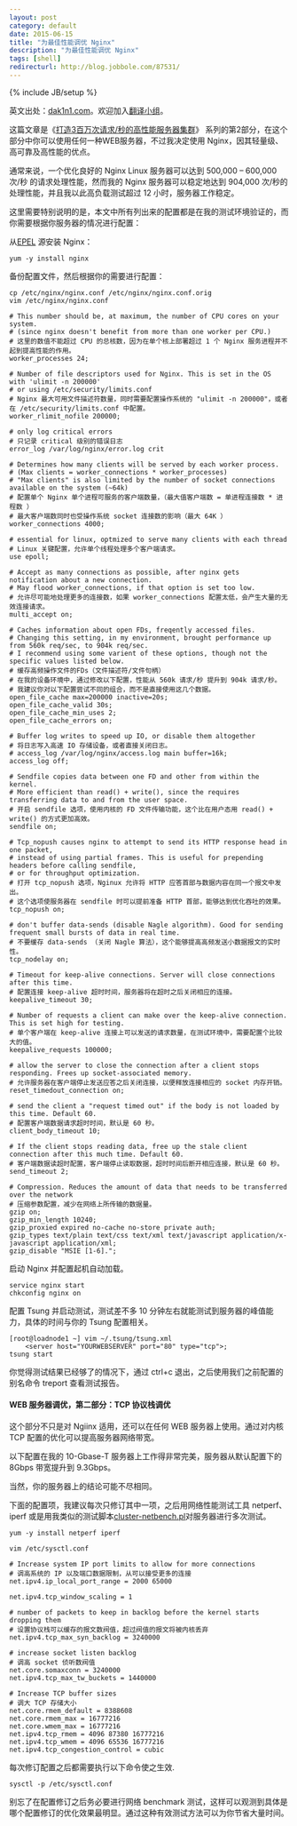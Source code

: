 ```yaml
---
layout: post
category: default
date: 2015-06-15
title: "为最佳性能调优 Nginx"
description: "为最佳性能调优 Nginx"
tags: [shell]
redirecturl: http://blog.jobbole.com/87531/
---
```

{% include JB/setup %}

英文出处：[dak1n1.com](http://dak1n1.com/blog/12-nginx-performance-tuning)。欢迎加入[翻译小组](http://group.jobbole.com/category/feedback/trans-team/)。

这篇文章是《[打造3百万次请求/秒的高性能服务器集群](http://dak1n1.com/blog/13-load-balancing-lvs)》 系列的第2部分，在这个部分中你可以使用任何一种WEB服务器，不过我决定使用 Nginx，因其轻量级、高可靠及高性能的优点。

通常来说，一个优化良好的 Nginx Linux 服务器可以达到 500,000 – 600,000 次/秒 的请求处理性能，然而我的 Nginx 服务器可以稳定地达到 904,000 次/秒的处理性能，并且我以此高负载测试超过 12 小时，服务器工作稳定。

这里需要特别说明的是，本文中所有列出来的配置都是在我的测试环境验证的，而你需要根据你服务器的情况进行配置：

从[EPEL](http://dak1n1.com/blog/12-nginx-performance-tuning/blog/3-getting-more-from-yum-with-rpmforge-and-epel-repos) 源安装 Nginx：

    yum -y install nginx

备份配置文件，然后根据你的需要进行配置：

    cp /etc/nginx/nginx.conf /etc/nginx/nginx.conf.orig
    vim /etc/nginx/nginx.conf

    # This number should be, at maximum, the number of CPU cores on your system.
    # (since nginx doesn't benefit from more than one worker per CPU.)
    # 这里的数值不能超过 CPU 的总核数，因为在单个核上部署超过 1 个 Nginx 服务进程并不起到提高性能的作用。
    worker_processes 24;
     
    # Number of file descriptors used for Nginx. This is set in the OS with 'ulimit -n 200000'
    # or using /etc/security/limits.conf
    # Nginx 最大可用文件描述符数量，同时需要配置操作系统的 "ulimit -n 200000"，或者在 /etc/security/limits.conf 中配置。 
    worker_rlimit_nofile 200000;
     
    # only log critical errors
    # 只记录 critical 级别的错误日志
    error_log /var/log/nginx/error.log crit
     
    # Determines how many clients will be served by each worker process.
    # (Max clients = worker_connections * worker_processes)
    # "Max clients" is also limited by the number of socket connections available on the system (~64k)
    # 配置单个 Nginx 单个进程可服务的客户端数量，（最大值客户端数 = 单进程连接数 * 进程数 ）
    # 最大客户端数同时也受操作系统 socket 连接数的影响（最大 64K ）
    worker_connections 4000;
     
    # essential for linux, optmized to serve many clients with each thread
    # Linux 关键配置，允许单个线程处理多个客户端请求。
    use epoll;
     
    # Accept as many connections as possible, after nginx gets notification about a new connection.
    # May flood worker_connections, if that option is set too low.
    # 允许尽可能地处理更多的连接数，如果 worker_connections 配置太低，会产生大量的无效连接请求。
    multi_accept on;
     
    # Caches information about open FDs, freqently accessed files.
    # Changing this setting, in my environment, brought performance up from 560k req/sec, to 904k req/sec.
    # I recommend using some varient of these options, though not the specific values listed below.
    # 缓存高频操作文件的FDs（文件描述符/文件句柄）
    # 在我的设备环境中，通过修改以下配置，性能从 560k 请求/秒 提升到 904k 请求/秒。
    # 我建议你对以下配置尝试不同的组合，而不是直接使用这几个数据。
    open_file_cache max=200000 inactive=20s;
    open_file_cache_valid 30s;
    open_file_cache_min_uses 2;
    open_file_cache_errors on;
     
    # Buffer log writes to speed up IO, or disable them altogether
    # 将日志写入高速 IO 存储设备，或者直接关闭日志。
    # access_log /var/log/nginx/access.log main buffer=16k;
    access_log off;
     
    # Sendfile copies data between one FD and other from within the kernel.
    # More efficient than read() + write(), since the requires transferring data to and from the user space.
    # 开启 sendfile 选项，使用内核的 FD 文件传输功能，这个比在用户态用 read() + write() 的方式更加高效。
    sendfile on;
     
    # Tcp_nopush causes nginx to attempt to send its HTTP response head in one packet,
    # instead of using partial frames. This is useful for prepending headers before calling sendfile,
    # or for throughput optimization.
    # 打开 tcp_nopush 选项，Nginux 允许将 HTTP 应答首部与数据内容在同一个报文中发出。
    # 这个选项使服务器在 sendfile 时可以提前准备 HTTP 首部，能够达到优化吞吐的效果。
    tcp_nopush on;
     
    # don't buffer data-sends (disable Nagle algorithm). Good for sending frequent small bursts of data in real time.
    # 不要缓存 data-sends （关闭 Nagle 算法），这个能够提高高频发送小数据报文的实时性。
    tcp_nodelay on;
     
    # Timeout for keep-alive connections. Server will close connections after this time.
    # 配置连接 keep-alive 超时时间，服务器将在超时之后关闭相应的连接。
    keepalive_timeout 30;
     
    # Number of requests a client can make over the keep-alive connection. This is set high for testing.
    # 单个客户端在 keep-alive 连接上可以发送的请求数量，在测试环境中，需要配置个比较大的值。
    keepalive_requests 100000;
     
    # allow the server to close the connection after a client stops responding. Frees up socket-associated memory.
    # 允许服务器在客户端停止发送应答之后关闭连接，以便释放连接相应的 socket 内存开销。
    reset_timedout_connection on;
     
    # send the client a "request timed out" if the body is not loaded by this time. Default 60.
    # 配置客户端数据请求超时时间，默认是 60 秒。
    client_body_timeout 10;
     
    # If the client stops reading data, free up the stale client connection after this much time. Default 60.
    # 客户端数据读超时配置，客户端停止读取数据，超时时间后断开相应连接，默认是 60 秒。
    send_timeout 2;
     
    # Compression. Reduces the amount of data that needs to be transferred over the network
    # 压缩参数配置，减少在网络上所传输的数据量。
    gzip on;
    gzip_min_length 10240;
    gzip_proxied expired no-cache no-store private auth;
    gzip_types text/plain text/css text/xml text/javascript application/x-javascript application/xml;
    gzip_disable "MSIE [1-6].";

启动 Nginx 并配置起机自动加载。

    service nginx start
    chkconfig nginx on

配置 Tsung 并启动测试，测试差不多 10 分钟左右就能测试到服务器的峰值能力，具体的时间与你的 Tsung 配置相关。

    [root@loadnode1 ~] vim ~/.tsung/tsung.xml
        <server host="YOURWEBSERVER" port="80" type="tcp">;
    tsung start

你觉得测试结果已经够了的情况下，通过 ctrl+c 退出，之后使用我们之前配置的别名命令 treport 查看测试报告。

#### WEB 服务器调优，第二部分：TCP 协议栈调优

这个部分不只是对 Ngiinx 适用，还可以在任何 WEB 服务器上使用。通过对内核 TCP 配置的优化可以提高服务器网络带宽。

以下配置在我的 10-Gbase-T 服务器上工作得非常完美，服务器从默认配置下的 8Gbps 带宽提升到 9.3Gbps。

当然，你的服务器上的结论可能不尽相同。

下面的配置项，我建议每次只修订其中一项，之后用网络性能测试工具 netperf、iperf 或是用我类似的测试脚本[cluster-netbench.pl](https://github.com/dak1n1/cluster-netbench/blob/master/netbench.pl)对服务器进行多次测试。

    yum -y install netperf iperf

    vim /etc/sysctl.conf

    # Increase system IP port limits to allow for more connections
    # 调高系统的 IP 以及端口数据限制，从可以接受更多的连接
    net.ipv4.ip_local_port_range = 2000 65000
     
    net.ipv4.tcp_window_scaling = 1
     
    # number of packets to keep in backlog before the kernel starts dropping them
    # 设置协议栈可以缓存的报文数阀值，超过阀值的报文将被内核丢弃
    net.ipv4.tcp_max_syn_backlog = 3240000
     
    # increase socket listen backlog
    # 调高 socket 侦听数阀值
    net.core.somaxconn = 3240000
    net.ipv4.tcp_max_tw_buckets = 1440000
     
    # Increase TCP buffer sizes
    # 调大 TCP 存储大小
    net.core.rmem_default = 8388608
    net.core.rmem_max = 16777216
    net.core.wmem_max = 16777216
    net.ipv4.tcp_rmem = 4096 87380 16777216
    net.ipv4.tcp_wmem = 4096 65536 16777216
    net.ipv4.tcp_congestion_control = cubic

每次修订配置之后都需要执行以下命令使之生效.

    sysctl -p /etc/sysctl.conf

别忘了在配置修订之后务必要进行网络 benchmark 测试，这样可以观测到具体是哪个配置修订的优化效果最明显。通过这种有效测试方法可以为你节省大量时间。
